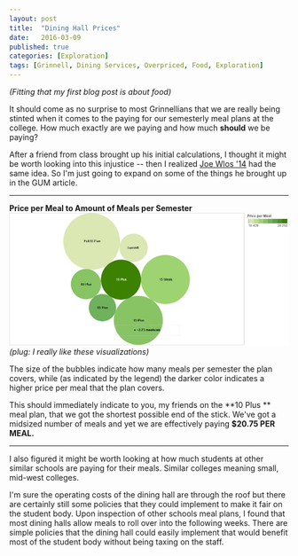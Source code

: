 ```yaml
---
layout: post
title:  "Dining Hall Prices"
date:   2016-03-09
published: true
categories: [Exploration]
tags: [Grinnell, Dining Services, Overpriced, Food, Exploration]
---
```

<i>(Fitting that my first blog post is about food)</i>

It should come as no surprise to most Grinnellians that we are really being
stinted when it comes to the paying for our semesterly meal plans at the college.
How much exactly are we paying and how much **should** we be paying?

After a friend from class brought up his initial calculations, I thought it
might be worth looking into this injustice -- then I realized
[Joe Wlos '14]({http://gumag.net/dont-choose-your-dining-plan-yet/}) had the same idea. So I'm just going to expand on some of the
things he brought up in the GUM article.
****
**Price per Meal to Amount of Meals per Semester**
![](/assets/Dhalldraft1.jpg)
*(plug: I really like these visualizations)* </Enter>

The size of the bubbles indicate how many meals per semester the plan covers, while (as indicated by the legend) the darker color indicates a higher price per meal that the plan covers.

This should immediately indicate to you, my friends on the **10 Plus ** meal plan, that we got the shortest possible end of the stick. We've got a midsized number of meals and yet we are effectively paying **$20.75 PER MEAL.**

****

I also figured it might be worth looking at how much students at other similar
schools are paying for their meals. Similar colleges meaning small, mid-west
colleges.

I'm sure the operating costs of the dining hall are through the roof but there
are certainly still some policies that they could implement to make it fair on
the student body. Upon inspection of other schools meal plans, I found that
most dining halls allow meals to roll over into the following weeks.
There are simple policies that the dining hall could easily implement that
would benefit most of the student body without being taxing on the staff.
